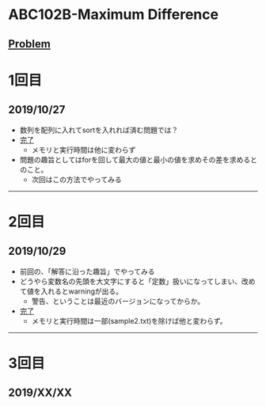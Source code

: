 # ABC102B-Maximum Difference

[Problem](https://atcoder.jp/contests/abc102/tasks/abc102_b)
---
# 1回目
## 2019/10/27
* 数列を配列に入れてsortを入れれば済む問題では？
* [完了](https://atcoder.jp/contests/abc102/submissions/8143600)
    * メモリと実行時間は他に変わらず
* 問題の趣旨としてはforを回して最大の値と最小の値を求めその差を求めるとのこと。
    * 次回はこの方法でやってみる
---
# 2回目
## 2019/10/29
* 前回の、「解答に沿った趣旨」でやってみる
* どうやら変数名の先頭を大文字にすると「定数」扱いになってしまい、改めて値を入れるとwarningが出る。
    * 警告、ということは最近のバージョンになってからか。
* [完了](https://atcoder.jp/contests/abc102/submissions/8204612)
    * メモリと実行時間は一部(sample2.txt)を除けば他と変わらず。
---
# 3回目
## 2019/XX/XX